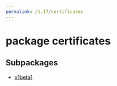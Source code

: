 ```yaml
---
permalink: /1.17/certificates
---
```


# package certificates



## Subpackages

* [v1beta1](certificates-v1beta1.md)